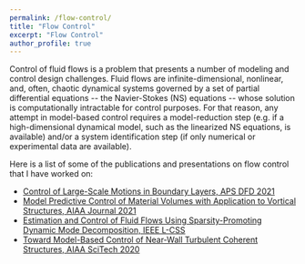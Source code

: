 ```yaml
---
permalink: /flow-control/
title: "Flow Control"
excerpt: "Flow Control"
author_profile: true
---
```


Control of fluid flows is a problem that presents a number of modeling and control design challenges. 
Fluid flows are infinite-dimensional, nonlinear, and, often, chaotic dynamical systems governed by a set of partial differential 
equations -- the Navier-Stokes (NS) equations -- whose solution is computationally intractable for control purposes. 
For that reason, any attempt in model-based control requires a model-reduction step (e.g. if a high-dimensional dynamical model, 
such as the linearized NS equations, is available) and/or a system identification step (if only numerical or experimental data are available).

Here is a list of some of the publications and presentations on flow control that I have worked on:

- [Control of Large-Scale Motions in Boundary Layers, APS DFD 2021](/publications/2021-11-19-control-of-lsms/)
- [Model Predictive Control of Material Volumes with Application to Vortical Structures, AIAA Journal 2021](/publications/2021-07-07-MPC-of-LSMs/)
- [Estimation and Control of Fluid Flows Using Sparsity-Promoting Dynamic Mode Decomposition, IEEE L-CSS](/publications/2020-08-10-sparsity-promoting-dmd-with-control/)
- [Toward Model-Based Control of Near-Wall Turbulent Coherent Structures, AIAA SciTech 2020](/publications/2020-01-05-Toward-Model-Based-Control-of-LSMs/)
